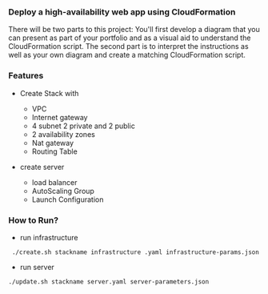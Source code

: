 ﻿###  Deploy a high-availability web app using CloudFormation
There will be two parts to this project:
You'll first develop a diagram that you can present as part of your portfolio and as a visual aid to understand the CloudFormation script.
The second part is to interpret the instructions as well as your own diagram and create a matching CloudFormation script.



### Features
* Create Stack with
  * VPC
  * Internet gateway
  * 4 subnet 2 private and 2 public
  * 2 availability zones
  * Nat gateway 
  * Routing Table

* create server
  * load balancer
  * AutoScaling Group
  * Launch Configuration

### How to Run?
* run infrastructure
```
 ./create.sh stackname infrastructure .yaml infrastructure-params.json
```
* run server
 ```
./update.sh stackname server.yaml server-parameters.json
```
